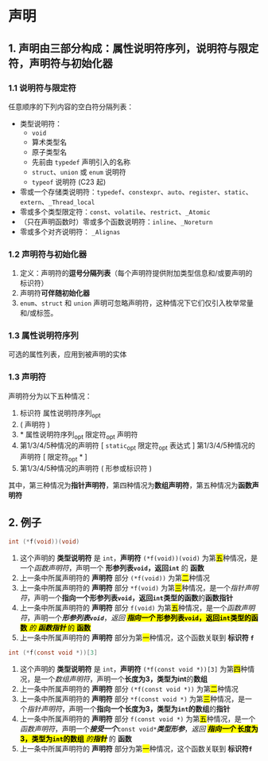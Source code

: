 # 声明

## 1. 声明由三部分构成：属性说明符序列，说明符与限定符，声明符与初始化器

### 1.1 说明符与限定符

任意顺序的下列内容的空白符分隔列表：

+ 类型说明符：
  + `void`
  + 算术类型名
  + 原子类型名
  + 先前由 `typedef` 声明引入的名称
  + `struct`、`union` 或 `enum` 说明符
  + `typeof` 说明符 (C23 起)
+ 零或一个存储类说明符：`typedef`、`constexpr`、`auto`、`register`、`static`、`extern`、`_Thread_local`
+ 零或多个类型限定符：`const`、`volatile`、`restrict`、`_Atomic`
+ （只在声明函数时）零或多个函数说明符：`inline`、`_Noreturn`
+ 零或多个对齐说明符： `_Alignas`

### 1.2 声明符与初始化器

1. 定义：声明符的**逗号分隔列表**（每个声明符提供附加类型信息和/或要声明的标识符）
2. 声明符**可伴随初始化器**
3. `enum`、`struct` 和 `union` 声明可忽略声明符，这种情况下它们仅引入枚举常量和/或标签。

### 1.3 属性说明符序列

可选的属性列表，应用到被声明的实体

### 1.3 声明符

声明符分为以下五种情况：

1. 标识符 属性说明符序列<sub>opt</sub>
2. ( 声明符 )
3. \* 属性说明符序列<sub>opt</sub> 限定符<sub>opt</sub> 声明符
4. 第1/3/4/5种情况的声明符 [ `static`<sub>opt</sub> 限定符<sub>opt</sub> 表达式 ]
   第1/3/4/5种情况的声明符 [ 限定符<sub>opt</sub> * ]
5. 第1/3/4/5种情况的声明符 ( 形参或标识符 )

其中，第三种情况为**指针声明符**，第四种情况为**数组声明符**，第五种情况为**函数声明符**

## 2. 例子

```c
int (*f(void))(void)
```

1. 这个声明的 **类型说明符** 是 `int`，**声明符** `(*f(void))(void)` 为第<mark>五</mark>种情况，是一个*函数声明符*，声明一个 **形参列表`void`，返回`int`** 的 **函数**
2. 上一条中所属声明符的 **声明符** 部分 `(*f(void))` 为第<mark>二</mark>种情况
3. 上一条中所属声明符的 **声明符** 部分 `*f(void)` 为第<mark>三</mark>种情况，是一个*指针声明符*，声明一个**指向一个形参列表`void`，返回`int`类型的函数**的**函数指针**
4. 上一条中所属声明符的 **声明符** 部分 `f(void)` 为第<mark>五</mark>种情况，是一个*函数声明符*，声明一个***形参列表`void`***，*返回* <mark>***指向一个*** **形参列表`void`，返回`int`类型的函数** *的* ***函数指针***</matk> 的 **函数**
5. 上一条中所属声明符的 **声明符** 部分为第<mark>一</mark>种情况，这个函数关联到 **标识符 `f`**

```c
int (*f(const void *))[3]
```

1. 这个声明的 **类型说明符** 是 `int`，**声明符** `(*f(const void *))[3]` 为第<mark>四</mark>种情况，是一个*数组声明符*，声明一个**长度为3，类型为int**的**数组**
2. 上一条中所属声明符的 **声明符** 部分 `(*f(const void *))` 为第<mark>二</mark>种情况
3. 上一条中所属声明符的 **声明符** 部分 `*f(const void *)` 为第<mark>三</mark>种情况，是一个*指针声明符*，声明一个**指向一个长度为3，类型为`int`的数组**的**指针**
4. 上一条中所属声明符的 **声明符** 部分 `f(const void *)` 为第<mark>五</mark>种情况，是一个*函数声明符*，声明一个***接受一个***`const void*`***类型形参***，*返回* <mark>***指向一个*** **长度为3，类型为`int`的数组** *的**指针***</mark> 的 **函数**
5. 上一条中所属声明符的 **声明符** 部分为第<mark>一</mark>种情况，这个函数关联到 **标识符`f`**
